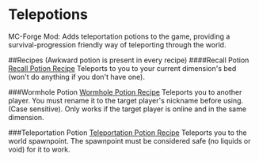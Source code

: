 # Telepotions
MC-Forge Mod: Adds teleportation potions to the game, providing a survival-progression friendly way of teleporting through the world.

##Recipes
(Awkward potion is present in every recipe)
####Recall Potion
[Recall Potion Recipe](https://user-images.githubusercontent.com/20403142/155658519-dedb3db4-e8b7-4068-9260-62b17cdfabdb.png)
Teleports to you to your current dimension's bed (won't do anything if you don't have one).

###Wormhole Potion
[Wormhole Potion Recipe](https://user-images.githubusercontent.com/20403142/155658670-8bc1b4bf-5d38-4749-bcd2-c781687af1f3.png)
Teleports you to another player. You must rename it to the target player's nickname before using. (Case sensitive).
Only works if the target player is online and in the same dimension.

###Teleportation Potion
[Teleportation Potion Recipe](https://user-images.githubusercontent.com/20403142/155658717-b1b1df7e-cb1b-41aa-a465-49d73ec09be0.png)
Teleports you to the world spawnpoint. The spawnpoint must be considered safe (no liquids or void) for it to work.




